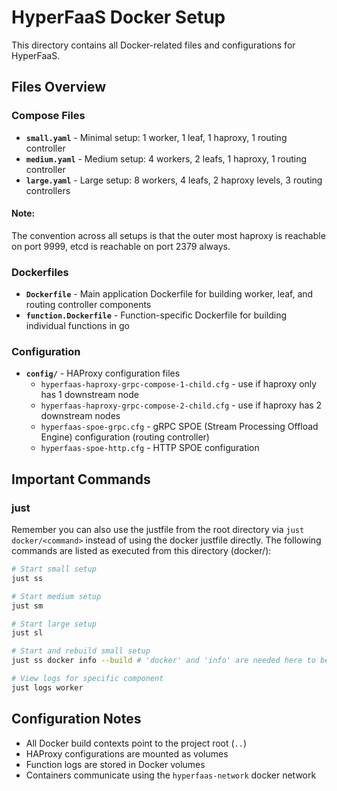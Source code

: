 # HyperFaaS Docker Setup

This directory contains all Docker-related files and configurations for HyperFaaS.

## Files Overview

### Compose Files
- **`small.yaml`** - Minimal setup: 1 worker, 1 leaf, 1 haproxy, 1 routing controller
- **`medium.yaml`** - Medium setup: 4 workers, 2 leafs, 1 haproxy, 1 routing controller  
- **`large.yaml`** - Large setup: 8 workers, 4 leafs, 2 haproxy levels, 3 routing controllers

#### Note:
The convention across all setups is that the outer most haproxy is reachable on port 9999, etcd is reachable on port 2379 always.

### Dockerfiles
- **`Dockerfile`** - Main application Dockerfile for building worker, leaf, and routing controller components
- **`function.Dockerfile`** - Function-specific Dockerfile for building individual functions in go

### Configuration
- **`config/`** - HAProxy configuration files
  - `hyperfaas-haproxy-grpc-compose-1-child.cfg` - use if haproxy only has 1 downstream node
  - `hyperfaas-haproxy-grpc-compose-2-child.cfg` - use if haproxy has 2 downstream nodes
  - `hyperfaas-spoe-grpc.cfg` - gRPC SPOE (Stream Processing Offload Engine) configuration (routing controller)
  - `hyperfaas-spoe-http.cfg` - HTTP SPOE configuration

## Important Commands

###  just
Remember you can also use the justfile from the root directory via `just docker/<command>` instead of using the docker justfile directly.
The following commands are listed as executed from this directory (docker/):

```bash
# Start small setup
just ss

# Start medium setup  
just sm

# Start large setup
just sl

# Start and rebuild small setup
just ss docker info --build # 'docker' and 'info' are needed here to be able to pass --build correctly

# View logs for specific component
just logs worker

```

## Configuration Notes

- All Docker build contexts point to the project root (`..`)
- HAProxy configurations are mounted as volumes
- Function logs are stored in Docker volumes
- Containers communicate using the `hyperfaas-network` docker network